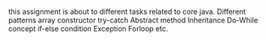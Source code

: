 this assignment is about to different tasks related to core java.
Different patterns
array
constructor
try-catch 
Abstract method
Inheritance
Do-While concept
if-else condition
Exception
Forloop
etc.
